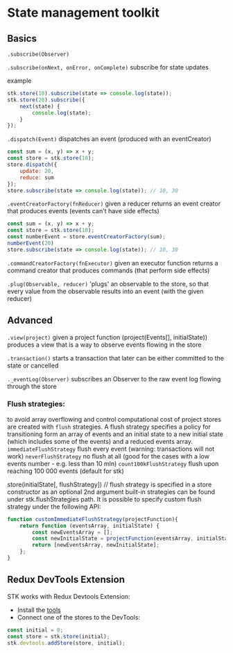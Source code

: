 # State management toolkit


## Basics
`.subscribe(Observer)`

`.subscribe(onNext, onError, onComplete)`
subscribe for state updates

example
```javascript
stk.store(10).subscribe(state => console.log(state));
stk.store(20).subscribe({
    next(state) {
        console.log(state);
    }
});
```

`.dispatch(Event)`
dispatches an event (produced with an eventCreator)
```javascript
const sum = (x, y) => x + y;
const store = stk.store(10);
store.dispatch({
    update: 20,
    reduce: sum
});
store.subscribe(state => console.log(state)); // 10, 30
```

`.eventCreatorFactory(fnReducer)`
given a reducer returns an event creator that produces events (events can't have side effects)
```javascript
const sum = (x, y) => x + y;
const store = stk.store(10);
const numberEvent = store.eventCreatorFactory(sum);
numberEvent(20)
store.subscribe(state => console.log(state)); // 10, 30
```

`.commandCreatorFactory(fnExecutor)`
given an executor function returns a command creator that produces commands (that perform side effects)

`.plug(Observable, reducer)`
'plugs' an observable to the store, so that every value from the observable results into an event (with the given reducer)


## Advanced
`.view(project)`
given a project function (project(Events[], initialState)) produces a view that is a way to observe events flowing in the store

`.transaction()`
starts a transaction that later can be either committed to the state or cancelled

`._eventLog(Observer)`
subscribes an Observer to the raw event log flowing through the store

### Flush strategies:
to avoid array overflowing and control computational cost of project stores are created with `flush` strategies.
A flush strategy specifies a policy for transitioning form an array of events and an initial state to a new initial state (which includes some of the events) and a reduced events array.
`immediateFlushStrategy` flush every event (warning: transactions will not work)
`neverFlushStrategy` no flush at all (good for the cases with a low events number - e.g. less than 10 mln)
`count100kFlushStrategy` flush upon reaching 100 000 events (default for stk)

store(initialState[, flushStrategy]) // flush strategy is specified in a store constructor as an optional 2nd argument
built-in strategies can be found under stk.flushStrategies path.
It is possible to specify custom flush strategy under the following API:
```javascript
function customImmediateFlushStrategy(projectFunction){
    return function (eventsArray, initialState) {
        const newEventsArray = [];
        const newInitialState = projectFunction(eventsArray, initialState);
        return [newEventsArray, newInitialState];
    };
}
```

## Redux DevTools Extension
STK works with Redux Devtools Extension:
- Install the [tools](https://github.com/zalmoxisus/redux-devtools-extension)
- Connect one of the stores to the DevTools:
```javascript
const initial = 0;
const store = stk.store(initial);
stk.devtools.addStore(store, initial);
```